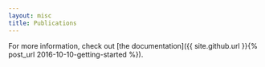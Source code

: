 ```yaml
---
layout: misc
title: Publications
---
```


For more information, check out [the documentation]({{ site.github.url }}{% post_url 2016-10-10-getting-started %}).
